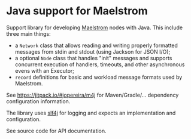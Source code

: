 # Java support for Maelstrom

Support library for developing [Maelstrom](https://github.com/jepsen-io/maelstrom) nodes with Java. This include three main things:

* a `Network` class that allows reading and writing properly formatted messages from stdin and stdout (using Jackson for JSON I/O);
* a optional `Node` class that handles "init" messages and supports concurrent execution of handlers, timeouts, and other asynchronous evens with an Executor;
* `record` definitions for basic and workload message formats used by Maelstrom. 

See https://jitpack.io/#jopereira/m4j for Maven/Gradle/... dependency configuration information.

The library uses [slf4j](https://www.slf4j.org/) for logging and expects an implementation and configuration.

See source code for API documentation.
